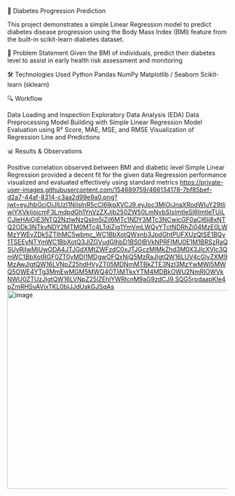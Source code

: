 🧪 Diabetes Progression Prediction

This project demonstrates a simple Linear Regression model to predict diabetes disease progression using the Body Mass Index (BMI) feature from the built-in scikit-learn diabetes dataset.

🧠 Problem Statement
Given the BMI of individuals, predict their diabetes level to assist in early health risk assessment and monitoring

🛠️ Technologies Used
Python
Pandas
NumPy
Matplotlib / Seaborn
Scikit-learn (sklearn)

🔍 Workflow

Data Loading and Inspection
Exploratory Data Analysis (EDA)
Data Preprocessing
Model Building with Simple Linear Regression
Model Evaluation using R² Score, MAE, MSE, and RMSE
Visualization of Regression Line and Predictions

📊 Results & Observations

Positive correlation observed between BMI and diabetic level
Simple Linear Regression provided a decent fit for the given data
Regression performance visualized and evaluated effectively using standard metrics
https://private-user-images.githubusercontent.com/154689759/466134178-7bf85bef-d2a7-44af-8314-c3aa2d99e9a0.png?jwt=eyJhbGciOiJIUzI1NiIsInR5cCI6IkpXVCJ9.eyJpc3MiOiJnaXRodWIuY29tIiwiYXVkIjoicmF3LmdpdGh1YnVzZXJjb250ZW50LmNvbSIsImtleSI6ImtleTUiLCJleHAiOjE3NTQ2NzIwNzQsIm5iZiI6MTc1NDY3MTc3NCwicGF0aCI6Ii8xNTQ2ODk3NTkvNDY2MTM0MTc4LTdiZjg1YmVmLWQyYTctNDRhZi04MzE0LWMzYWEyZDk5ZTlhMC5wbmc_WC1BbXotQWxnb3JpdGhtPUFXUzQtSE1BQy1TSEEyNTYmWC1BbXotQ3JlZGVudGlhbD1BS0lBVkNPRFlMU0E1M1BRSzRaQSUyRjIwMjUwODA4JTJGdXMtZWFzdC0xJTJGczMlMkZhd3M0X3JlcXVlc3QmWC1BbXotRGF0ZT0yMDI1MDgwOFQxNjQ5MzRaJlgtQW16LUV4cGlyZXM9MzAwJlgtQW16LVNpZ25hdHVyZT05MDNmMTBkZTE3NzI3MzYwMWI5MWQ5OWE4YTg3MmEwMGM5MWQ4OTljMTkxYTM4MDBkOWU2NmRlOWVkNWU0ZTUzJlgtQW16LVNpZ25lZEhlYWRlcnM9aG9zdCJ9.SQG5rpdaapKIe4pZmRHSvAVixTKL0bIJJdUskGJSqAs<img width="571" height="453" alt="image" src="https://github.com/user-attachments/assets/7ef6079b-1ddb-4e67-a927-ca0becb6c906" />
